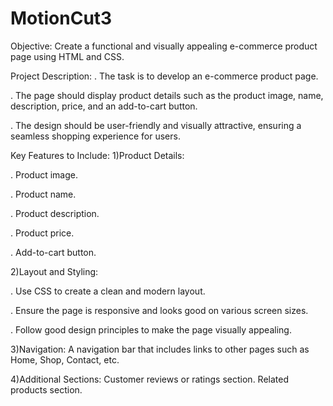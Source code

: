 # MotionCut3
Objective:
Create a functional and visually appealing e-commerce product page using HTML and CSS.

Project Description:
. The task is to develop an e-commerce product page. 

. The page should display product details such as the product image, name, description, price, and an add-to-cart button. 

. The design should be user-friendly and visually attractive, ensuring a seamless shopping experience for users.


Key Features to Include:
1)Product Details:

   . Product image.
   
   . Product name.
   
   . Product description.
   
   . Product price.
   
   . Add-to-cart button.

2)Layout and Styling:
  
  . Use CSS to create a clean and modern layout.
  
  . Ensure the page is responsive and looks good on various screen sizes.   
  
  . Follow good design principles to make the page visually appealing.


3)Navigation:
  A navigation bar that includes links to other pages such as Home, Shop, Contact, etc.


4)Additional Sections:
  Customer reviews or ratings section.
  Related products section.
